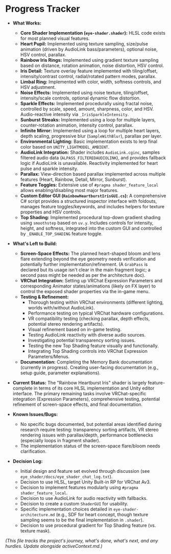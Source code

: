 # Progress Tracker

*   **What Works:**
    *   **Core Shader Implementation (`eye-shader.shader`):** HLSL code exists for most planned visual features.
    *   **Heart Pupil:** Implemented using texture sampling, size/pulse animation (driven by AudioLink bass/parameters), optional noise, HSV control, parallax.
    *   **Rainbow Iris Rings:** Implemented using gradient texture sampling based on distance, rotation animation, noise distortion, HSV control.
    *   **Iris Detail:** Texture overlay feature implemented with tiling/offset, intensity/contrast control, radial/rotated pattern modes, parallax.
    *   **Limbal Ring:** Implemented with color, width, softness controls, and HSV adjustment.
    *   **Noise Effects:** Implemented using noise texture, tiling/offset, intensity/scale controls, optional dynamic flow distortion.
    *   **Sparkle Effects:** Implemented procedurally using fractal noise, controlled by scale, speed, amount, sharpness, color, and HSV. Audio-reactive intensity via `_IrisSparkleIntensity`.
    *   **Sunburst Streaks:** Implemented using a loop for multiple layers, counter-rotation animation, intensity control, parallax.
    *   **Infinite Mirror:** Implemented using a loop for multiple heart layers, depth scaling, progressive blur (`SampleWithBlur`), parallax per layer.
    *   **Environmental Lighting:** Basic implementation exists to lerp final color based on `UNITY_LIGHTMODEL_AMBIENT`.
    *   **AudioLink Integration:** Shader includes `AudioLink.cginc`, samples filtered audio data (`ALPASS_FILTEREDAUDIOLINK`), and provides fallback logic if AudioLink is unavailable. Reactivity implemented for heart pulse and sparkle intensity.
    *   **Parallax:** View-direction based parallax implemented across multiple features (Heart, Rainbow, Detail, Mirror, Sunburst).
    *   **Feature Toggles:** Extensive use of `#pragma shader_feature_local` allows enabling/disabling most major features.
    *   **Custom Editor GUI (`RainbowHeartburstIrisGUI.cs`):** A comprehensive C# script provides a structured inspector interface with foldouts, manages feature toggles/keywords, and includes helpers for texture properties and HSV controls.
    *   **Top Shading:** Implemented procedural top-down gradient shading using `smoothstep` based on `uv.y`. Includes controls for intensity, height, and softness, integrated into the custom GUI and controlled by `_ENABLE_TOP_SHADING` feature toggle.

*   **What's Left to Build:**
    *   **Screen-Space Effects:** The planned heart-shaped bloom and lens flare extending beyond the eye geometry needs verification and potentially further implementation/refinement. (A `GrabPass` is declared but its usage isn't clear in the main fragment logic; a second pass might be needed as per the architecture doc).
    *   **VRChat Integration:** Setting up VRChat Expression Parameters and corresponding Animator states/animations (likely on FX layer) to control the exposed shader properties via the in-game menu.
    *   **Testing & Refinement:**
        *   Thorough testing within VRChat environments (different lighting, worlds with/without AudioLink).
        *   Performance testing on typical VRChat hardware configurations.
        *   VR compatibility testing (checking parallax, depth effects, potential stereo rendering artifacts).
        *   Visual refinement based on in-game testing.
        *   Testing AudioLink reactivity with diverse audio sources.
        *   Investigating potential transparency sorting issues.
        *   Testing the new Top Shading feature visually and functionally.
        *   Integrating Top Shading controls into VRChat Expression Parameters/Menus.
    *   **Documentation:** Completing the Memory Bank documentation (currently in progress). Creating user-facing documentation (e.g., setup guide, parameter explanations).

*   **Current Status:** The "Rainbow Heartburst Iris" shader is largely feature-complete in terms of its core HLSL implementation and Unity editor interface. The primary remaining tasks involve VRChat-specific integration (Expression Parameters), comprehensive testing, potential refinement of screen-space effects, and final documentation.

*   **Known Issues/Bugs:**
    *   No specific bugs documented, but potential areas identified during research require testing: transparency sorting artifacts, VR stereo rendering issues with parallax/depth, performance bottlenecks (especially loops in fragment shader).
    *   The implementation status of the screen-space flare/bloom needs clarification.

*   **Decision Log:**
    *   Initial design and feature set evolved through discussion (see `eye_shader/docs/eye_shader_chat_log.txt`).
    *   Decision to use HLSL, target Unity Built-in RP for VRChat Av3.
    *   Decision to implement features modularly using `#pragma shader_feature_local`.
    *   Decision to use AudioLink for audio reactivity with fallbacks.
    *   Decision to create a custom `ShaderGUI` for usability.
    *   Specific implementation choices detailed in `eye-shader-architecture.md` (e.g., SDF for heart concept, though texture sampling seems to be the final implementation in `.shader`).
    *   Decision to use procedural gradient for Top Shading feature (vs. texture mask).

*(This file tracks the project's journey, what's done, what's next, and any hurdles. Update alongside activeContext.md.)*